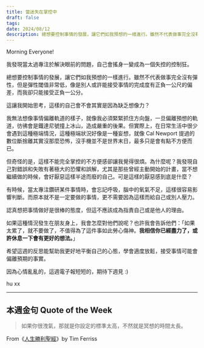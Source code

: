 ```yaml
---
title: 當迷失在掌控中
draft: false
tags: 
date: 2024/08/12
description: 總想要控制事情的發展，讓它們如我預想的一樣進行。雖然不代表做事完全沒有彈性，但是彈性閾值非常低，像是別人或許能接受事情的完成度有正負一公尺的偏差，而我卻只能接受正負一公分。
---
```

Morning Everyone!

我發現當太過專注於解決眼前的問題，自己會搖身一變成為一個失控的控制狂。

總想要控制事情的發展，讓它們如我預想的一樣進行。雖然不代表做事完全沒有彈性，但是彈性閾值非常低，像是別人或許能接受事情的完成度有正負一公尺的偏差，而我卻只能接受正負一公分。

這讓我開始思考，這樣的自己會不會其實是因為缺乏想像力？

我無法想像事情偏離軌道的樣子，就像我必須緊緊抓住方向盤，一旦偏離預想的軌道，彷彿會是鐵達尼號撞上冰山，造成嚴重的後果。但實際上，在日常生活中很少會遇到這種極端情況，這種極端狀況好像是一種妄想，就像 Cal Newport 提過的數位斷捨離其實沒那麼恐怖，沒手機並不是世界末日，最多只是會有點不方便而已。

但奇怪的是，這樣不能完全掌控的不方便感卻讓我覺得很煩。為什麼呢？我發現自己對錯誤和失敗有著極大的恐懼和誤解，尤其是那些曾經主動開始的計畫，當不想繼續做的時候，會好厭惡這樣半途而廢的自己。可是這樣的厭惡感到底是什麼？

有時候，當太專注鑽研某件事情時，會忘記呼吸，腦中的氧氣不足，這樣很容易影響判斷。而原本就不是一定要做的事情，更不需要因為這樣而給自己或別人壓力。

認真想把事情做好是很棒的態度，但這不應該成為指責自己或是他人的理由。

如果這種情況發生在朋友身上，我會怎麼對他們說呢？也許我會告訴他們：「如果太累了，就不要做了，不值得為了這件事如此勞心傷神。**我相信你已經盡力了，或許休息一下會有更好的想法。**」

希望這週的反思能幫助我更好地平衡自己的心態，學會適度放鬆，接受事情可能會偏離預期的事實。

因為心情亂亂的，這週電子報短短的，期待下週見 :)

hu xx

---

## **本週金句 Quote of the Week**

> 如果你很洩氣，那就是你設定的標準太高，不然就是冥想的時間太長。

From《[​​人生勝利聖經​​](https://r10.to/hUrkEB)》by Tim Ferriss
